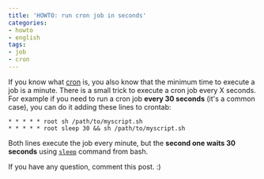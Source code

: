 ```yaml
---
title: 'HOWTO: run cron job in seconds'
categories:
- howto
- english
tags:
- job
- cron
---
```

If you know what [cron](http://en.wikipedia.org/wiki/Cron) is, you also know
that the minimum time to execute a job is a minute. There is a small trick to
execute a cron job every X seconds. For example if you need to run a cron job
**every 30 seconds** (it's a common case), you can do it adding these lines to
crontab:

```
* * * * * root sh /path/to/myscript.sh  
* * * * * root sleep 30 && sh /path/to/myscript.sh
```

Both lines execute the job every minute, but the **second one waits 30
seconds** using [`sleep`](http://en.wikipedia.org/wiki/Sleep_(Unix)) command
from bash.

If you have any question, comment this post. :)

